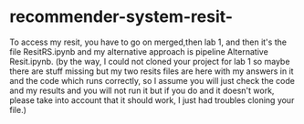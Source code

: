 # recommender-system-resit-
To access my resit, you have to go on merged,then lab 1, and then it's the file ResitRS.ipynb and my alternative approach is pipeline Alternative Resit.ipynb.
(by the way, I could not cloned your project for lab 1 so maybe there are stuff missing but my two resits files are here with my answers in it and the code which runs correctly, so I assume you will just check the code and my results and you will not run it but if you do and it doesn't work, please take into account that it should work, I just had troubles cloning your file.)
